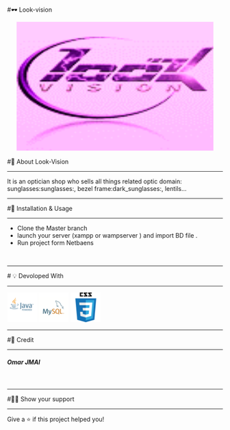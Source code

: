 #:dark_sunglasses: Look-vision
<br/>
 
 
 <p align="center"><img width="460" height="300" src="https://raw.githubusercontent.com/jmaiiomar/Look-vision/main/src/image/logoo.gif"></p>

#📣 About Look-Vision
<br>
<hr>
It is an optician shop who sells all things related optic domain: sunglasses:sunglasses:, bezel frame:dark_sunglasses:, lentils...

<br>
<hr>
#🔧 Installation & Usage


<br>
<hr>

<ul>
 <li>Clone the Master branch</li>
  <li>launch your server (xampp or wampserver ) and import BD file .</li>
 <li>Run project form Netbaens</li>
</ul>
<br>
<hr>
# 💡 Devoloped With
<br>
<hr>
<code><img height="70" src="https://raw.githubusercontent.com/github/explore/80688e429a7d4ef2fca1e82350fe8e3517d3494d/topics/java/java.png"></code>
<code><img height="70" src="https://raw.githubusercontent.com/github/explore/80688e429a7d4ef2fca1e82350fe8e3517d3494d/topics/mysql/mysql.png"></code>
<code><img height="70" src="https://raw.githubusercontent.com/github/explore/80688e429a7d4ef2fca1e82350fe8e3517d3494d/topics/css/css.png"></code>
<br>
<hr>
#📝 Credit
<br>
<hr>
<h5>
Omar JMAI
 </h5>
<br>
<hr>
#👨‍🚀 Show your support
<br>
<hr>
Give a ⭐️ if this project helped you!






